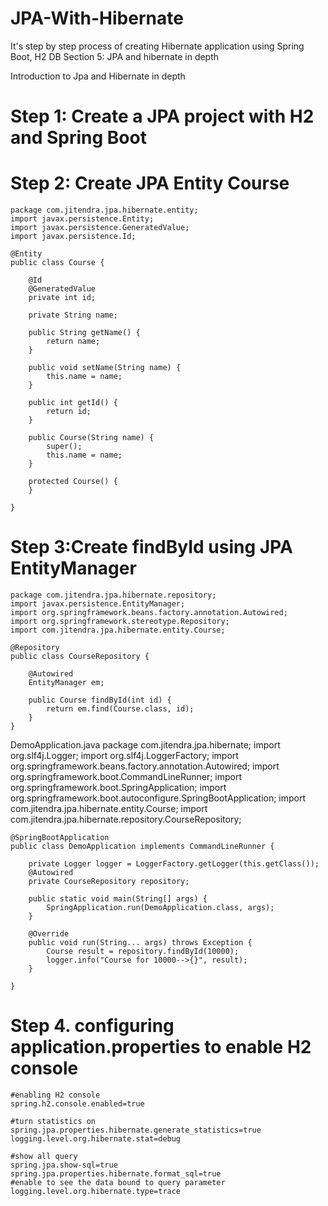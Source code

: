 # JPA-With-Hibernate
It's step by step process of creating Hibernate application using Spring Boot, H2 DB
Section 5: JPA and hibernate in depth

Introduction to Jpa and Hibernate in depth

# Step 1: Create a JPA project with H2 and Spring Boot 
# Step 2: Create JPA Entity Course

    package com.jitendra.jpa.hibernate.entity;
    import javax.persistence.Entity;
    import javax.persistence.GeneratedValue;
    import javax.persistence.Id;

    @Entity
    public class Course {

        @Id
        @GeneratedValue
        private int id;

        private String name;

        public String getName() {
            return name;
        }

        public void setName(String name) {
            this.name = name;
        }

        public int getId() {
            return id;
        }

        public Course(String name) {
            super();
            this.name = name;
        }

        protected Course() {
        }

    }

# Step 3:Create findById using JPA EntityManager

    package com.jitendra.jpa.hibernate.repository;
    import javax.persistence.EntityManager;
    import org.springframework.beans.factory.annotation.Autowired;
    import org.springframework.stereotype.Repository;
    import com.jitendra.jpa.hibernate.entity.Course;

    @Repository
    public class CourseRepository {

        @Autowired
        EntityManager em;

        public Course findById(int id) {
            return em.find(Course.class, id);
        }
    }
 DemoApplication.java
    package com.jitendra.jpa.hibernate;
    import org.slf4j.Logger;
    import org.slf4j.LoggerFactory;
    import org.springframework.beans.factory.annotation.Autowired;
    import org.springframework.boot.CommandLineRunner;
    import org.springframework.boot.SpringApplication;
    import org.springframework.boot.autoconfigure.SpringBootApplication;
    import com.jitendra.jpa.hibernate.entity.Course;
    import com.jitendra.jpa.hibernate.repository.CourseRepository;

    @SpringBootApplication
    public class DemoApplication implements CommandLineRunner {

        private Logger logger = LoggerFactory.getLogger(this.getClass());
        @Autowired
        private CourseRepository repository;

        public static void main(String[] args) {
            SpringApplication.run(DemoApplication.class, args);
        }

        @Override
        public void run(String... args) throws Exception {
            Course result = repository.findById(10000);
            logger.info("Course for 10000-->{}", result);
        }

    }

# Step 4. configuring application.properties to enable H2 console

    #enabling H2 console
    spring.h2.console.enabled=true

    #turn statistics on
    spring.jpa.properties.hibernate.generate_statistics=true
    logging.level.org.hibernate.stat=debug

    #show all query
    spring.jpa.show-sql=true
    spring.jpa.properties.hibernate.format_sql=true
    #enable to see the data bound to query parameter
    logging.level.org.hibernate.type=trace 





